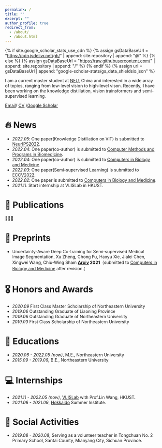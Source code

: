 ```yaml
---
permalink: /
title: ""
excerpt: ""
author_profile: true
redirect_from: 
  - /about/
  - /about.html
---
```


{% if site.google_scholar_stats_use_cdn %}
{% assign gsDataBaseUrl = "https://cdn.jsdelivr.net/gh/" | append: site.repository | append: "@" %}
{% else %}
{% assign gsDataBaseUrl = "https://raw.githubusercontent.com/" | append: site.repository | append: "/" %}
{% endif %}
{% assign url = gsDataBaseUrl | append: "google-scholar-stats/gs_data_shieldsio.json" %}

<span class='anchor' id='about-me'></span>

I am a current master student at [NEU](http://www.neu.edu.cn/), China and interested in a wide array of topics, ranging from low-level vision to high-level vison. Recently, I have been working on the knowledge distillation, vision trainsformers and semi-supervised learning.

[Email](zhenxu128@gmail.com)/ [CV](https://github.com/zhengxuJosh/zhengxuJosh.github.io/files/8755361/zhengxu.pdf) /[Google Scholar](https://scholar.google.com/citations?user=SCHOLAR_ID&user=Ii1c51QAAAAJ)

# 🔥 News
- *2022.05*: One paper(Knowledge Distillation on ViT) is submitted to [NeurIPS2022](https://nips.cc/).
- *2022.04*: One paper(co-author) is submitted to [Computer Methods and Programs in Biomedicine](https://www.journals.elsevier.com/computer-methods-and-programs-in-biomedicine).
- *2022.04*: One paper(co-author) is submitted to [Computers in Biology and Medicine](https://www.sciencedirect.com/journal/computers-in-biology-and-medicine).
- *2022.03*: One paper(Semi-supervised Learning) is submitted to [ECCV2022](https://eccv2022.ecva.net/).
- *2022.02*: One paper is submitted to [Computers in Biology and Medicine](https://www.sciencedirect.com/journal/computers-in-biology-and-medicine).
- *2021.11*: Start internship at VLISLab in HKUST.

# 📝 Publications 
🙏🙏🙏

# 📝 Preprints
- Uncertainty-Aware Deep Co-training for Semi-supervised Medical Image Segmentation, Xu Zheng, Chong Fu, Haoyu Xie, Jialei Chen, Xingwei Wang, Chiu-Wing Sham **[Arxiv](https://arxiv.org/pdf/2111.11629) 2021**（submitted to [Computers in Biology and Medicine](https://www.sciencedirect.com/journal/computers-in-biology-and-medicine) after revision.）

# 🎖 Honors and Awards
- *2020.09* First Class Master Scholarship of Northeastern University
- *2019.06* Outstanding Graduate of Liaoning Province
- *2019.06* Outstanding Graduate of Northeastern University
- *2019.03* First Class Scholarship of Northeastern University

# 📖 Educations
- *2020.06 - 2022.05 (now)*, M.E., Northeastern University 
- *2015.09 - 2019.06*, B.E., Northeastern University

# 💻 Internships
- *2021.11 - 2022.05 (now)*, [VLISLab](https://addisonwang2013.github.io/vlislab/) with Prof.Lin Wang, HKUST.
- *2021.08 - 2021.09*, [Hokkaido](https://www.hokudai.ac.jp/) Summer Institute.

# 🏫 Social Activities
- *2019.08 - 2020.08*, Serving as a volunteer teacher in Tongchuan No. 2 Primary School, Santai County, Mianyang City, Sichuan Province.
